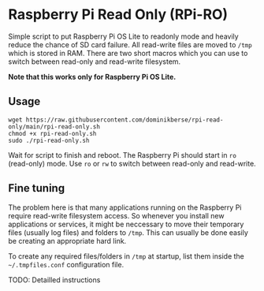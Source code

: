 # Raspberry Pi Read Only (RPi-RO)
Simple script to put Raspberry Pi OS Lite to readonly mode and heavily reduce the chance of SD card failure. All read-write files are moved to `/tmp` which is stored in RAM. There are two short macros which you can use to switch between read-only and read-write filesystem.

**Note that this works only for Raspberry Pi OS Lite.**

## Usage
```
wget https://raw.githubusercontent.com/dominikberse/rpi-read-only/main/rpi-read-only.sh
chmod +x rpi-read-only.sh
sudo ./rpi-read-only.sh
```

Wait for script to finish and reboot. The Raspberry Pi should start in `ro` (read-only) mode. Use `ro` or `rw` to switch between read-only and read-write. 

## Fine tuning
The problem here is that many applications running on the Raspberry Pi require read-write filesystem access. So whenever you install new applications or services, it might be neccessary to move their temporary files (usually log files) and folders to `/tmp`. This can usually be done easily be creating an appropriate hard link.

To create any required files/folders in `/tmp` at startup, list them inside the `~/.tmpfiles.conf` configuration file.

TODO: Detailled instructions
